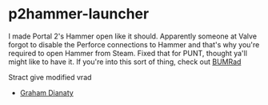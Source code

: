# p2hammer-launcher
I made Portal 2's Hammer open like it should.
Apparently someone at Valve forgot to disable the Perforce connections to Hammer and that's why you're required to open Hammer from Steam.
Fixed that for PUNT, thought ya'll might like to have it.
If you're into this sort of thing, check out [BUMRad](bumrad.gmdianaty.com)

Stract give modified vrad

- [Graham Dianaty](gmdianaty.com)
